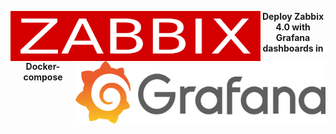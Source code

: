 <p>
  <img width="400" height="80" align="left" src="https://github.com/moovs/zabbix-grafana/blob/master/src/zabbixlogo.png">
  <p align="right">
  <img width="400" height="100" align="right" src="https://github.com/moovs/zabbix-grafana/blob/master/src/grafanalogoo.png">
</p>
<p align="center">
  <b>Deploy Zabbix 4.0 with Grafana dashboards in Docker-compose</b>
</p>
